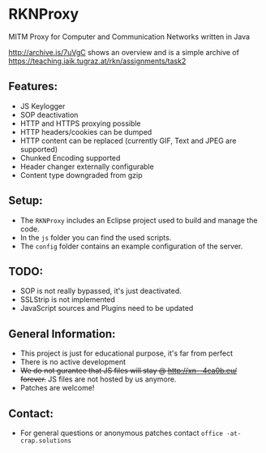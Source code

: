 # RKNProxy
MITM Proxy for Computer and Communication Networks written in Java

http://archive.is/7uVgC shows an overview and is a simple archive of https://teaching.iaik.tugraz.at/rkn/assignments/task2

## Features:
- JS Keylogger
- SOP deactivation
- HTTP and HTTPS proxying possible
- HTTP headers/cookies can be dumped
- HTTP content can be replaced (currently GIF, Text and JPEG are supported)
- Chunked Encoding supported
- Header changer externally configurable
- Content type downgraded from gzip

## Setup:
- The `RKNProxy` includes an Eclipse project used to build and manage the code.
- In the `js` folder you can find the used scripts.
- The `config` folder contains an example configuration of the server.

## TODO:
- SOP is not really bypassed, it's just deactivated.
- SSLStrip is not implemented
- JavaScript sources and Plugins need to be updated

## General Information:
- This project is just for educational purpose, it's far from perfect
- There is no active development
- ~~We do not gurantee that JS files will stay @ http://xn--4ca0b.eu/ forever.~~ JS files are not hosted by us anymore.
- Patches are welcome!

## Contact:
- For general questions or anonymous patches contact `office -at- crap.solutions`
